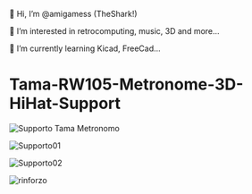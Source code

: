 👋 Hi, I’m @amigamess (TheShark!)

👀 I’m interested in retrocomputing, music, 3D and more...

🌱 I’m currently learning Kicad, FreeCad...


# Tama-RW105-Metronome-3D-HiHat-Support

![Supporto Tama Metronomo](https://github.com/amigamess/Tama-RW105-Metronome-3D-HiHat-Support/assets/82521152/6a5f1ede-8510-4032-9fa1-bc01785df45c)

![Supporto01](https://github.com/amigamess/Tama-RW105-Metronome-3D-HiHat-Support/assets/82521152/cc7190d5-697c-40f5-abda-8639e7ad2271)

![Supporto02](https://github.com/amigamess/Tama-RW105-Metronome-3D-HiHat-Support/assets/82521152/f8a5fa7b-9b47-4158-85f0-fe5dff56f9bf)

![rinforzo](https://github.com/amigamess/Tama-RW105-Metronome-3D-HiHat-Support/assets/82521152/01489e5c-4136-47a8-9b21-5cc37208461b)


